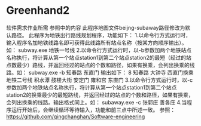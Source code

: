 # Greenhand2
软件需求作业所需  参照中的内容  此程序地图文件beijng-subaway路径修改为默认路径。 此程序为地铁出行路线规划程序，功能如下：  1.以命令行方式运行时，输入程序名加地铁线路名即可获得此线路所有站点名称（按某方向顺序输出）。如： subway.exe 地铁一号线  2.以命令行方式运行时，以-b参数加两个地铁站点名称执行，将计算从第一个站点station1到第二个站点station2的最短（经过的站点数最少）路线，并返回经过的站点的个数和路径，如果有换乘，会列出换乘的线路。如： subway.exe -b 知春路 东直门 输出如下： 8 知春路 大钟寺 西直门换乘地铁二号线 积水潭 鼓楼大街 安定门 雍和宫 东直门  3.以命令行方式运行时，以-c参数加两个地铁站点名称执行，将计算从第一个站点station1到第二个站点station2的换乘最少的最短路线，并返回经过的站点的个数和路径，如果有换乘，会列出换乘的线路。输出格式同上。如： subaway.exe -c 张郭庄 善各庄 4.当程序运行开始后，会继续循环等待输入，功能和前三点中所述一致。     参照：https://github.com/qingchanghan/Software-engineering
